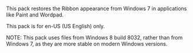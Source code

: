 This pack restores the Ribbon appearance from Windows 7 in applications like Paint and Wordpad.

This pack is for en-US (US English) only.

NOTE: This pack uses files from Windows 8 build 8032, rather than from Windows 7, as they are more stable on modern Windows versions.